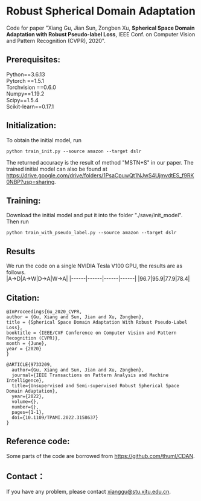 # Robust Spherical Domain Adaptation
Code for paper "Xiang Gu, Jian Sun, Zongben Xu, **Spherical Space Domain Adaptation with Robust Pseudo-label Loss**, IEEE Conf. on Computer Vision and Pattern Recognition (CVPR), 2020".
## Prerequisites:
Python==3.6.13 <br>
Pytorch ==1.5.1 <br>
Torchvision ==0.6.0 <br>
Numpy==1.19.2 <br>
Scipy==1.5.4 <br>
Scikit-learn==0.17.1 <br>
## Initialization:
To obtain the initial model, run 
```
python train_init.py --source amazon --target dslr
```
The returned accuracy is the result of method "MSTN+S" in our paper. The trained initial model can also be found at https://drive.google.com/drive/folders/1PsaCpuwQt1NJwS4UjmvdtES_f9RK0NBP?usp=sharing.
## Training:
Download the initial model and put it into the folder "./save/init_model". Then run
```
python train_with_pseudo_label.py --source amazon --target dslr
```
## Results
We run the code on a single NVIDIA Tesla V100 GPU, the results are as follows.<br>
|A->D|A->W|D->A|W->A|
|------|------|------|------|
|96.7|95.9|77.9|78.4|
## Citation:
```
@InProceedings{Gu_2020_CVPR,
author = {Gu, Xiang and Sun, Jian and Xu, Zongben},
title = {Spherical Space Domain Adaptation With Robust Pseudo-Label Loss},
booktitle = {IEEE/CVF Conference on Computer Vision and Pattern Recognition (CVPR)},
month = {June},
year = {2020}
}

@ARTICLE{9733209,
  author={Gu, Xiang and Sun, Jian and Xu, Zongben},
  journal={IEEE Transactions on Pattern Analysis and Machine Intelligence}, 
  title={Unsupervised and Semi-supervised Robust Spherical Space Domain Adaptation}, 
  year={2022},
  volume={},
  number={},
  pages={1-1},
  doi={10.1109/TPAMI.2022.3158637}
}
```
## Reference code:
Some parts of the code are borrowed from https://github.com/thuml/CDAN.
## Contact：
If you have any problem, please contact xianggu@stu.xjtu.edu.cn.
